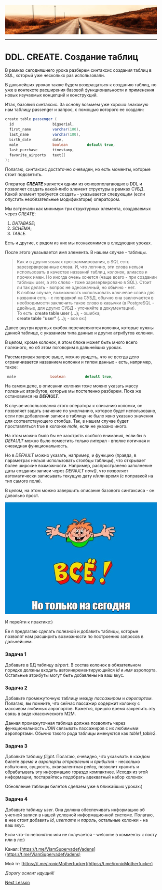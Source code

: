 ![](../../commonmedia/header.png)

***

   

DDL. CREATE. Создание таблиц
============================

В рамках сегодняшнего урока разберем синтаксис создания таблиц в SQL, который уже несколько раз использовали.

В дальнейших уроках также будем возвращаться к созданию таблиц, но уже в контексте расширения базовой функциональности и применения новых изучаемых концепций и конструкций.

Итак, базовый синтаксис. За основу возьмем уже хорошо знакомую нам таблицу passenger и запрос, с помощью которого ее создали:

```java
create table passenger (
  id                  bigserial,
  first_name          varchar(100),
  last_name           varchar(100),
  birth_date          date,
  male                boolean         default true, 
  last_purchase       timestamp,
  favorite_airports   text[]
);
```

Полагаю, синтаксис достаточно очевиден, но есть моменты, которые стоит подсветить.

Оператор **_CREATE_** является одним из основополагающих в DDL и позволяет создать какой-либо элемент структуры в рамках СУБД. Какой элемент требуется создать - указывается следующим (если опустить необязательные модификаторы) оператором.

Мы встречали как минимум три структурных элемента, создаваемых через _CREATE_:

1.  _DATABASE_;
2.  _SCHEMA_;
3.  _TABLE_.

Есть и другие, с рядом из них мы познакомимся в следующих уроках.

После этого указывается имя элемента. В нашем случае - таблицы.

> Как и в других языках программирования, в SQL есть зарезервированные слова. И, что логично, эти слова нельзя использовать в качестве названий таблиц, колонок, алиасов и прочих имен. Но иногда очень хочется (чаще всего - при создании таблицы user, а это слово - тоже зарезервировано в SQL). Стоит ли так делать - вопрос не однозначный, но обычно - нет.  
> В любом случае, возможность использовать ключевое слово для названия есть - с поправкой на СУБД, обычно она заключается в необходимости заключить такое слово в кавычки (в PostgreSQL - двойные, для других СУБД - уточняйте в документации).  
> То есть: **create table user (...);** - ошибка;  
> **create table "user" (...);** - все ок:)

Далее внутри круглых скобок перечисляются колонки, которые нужны данной таблице, с указанием типа данных и других атрибутов колонки.

В целом, кроме колонок, в этом блоке может быть много всего полезного, но об этом поговорим в дальнейших уроках.

Рассматривая запрос выше, можно увидеть, что не всегда дело ограничивается названием колонки и типом данных - есть, например, такое:

```java
 male                boolean         default true, 
```

На самом деле, в описании колонки тоже можно указать массу полезных атрибутов, которые мы постепенно разберем. Пока же остановимся на **_DEFAULT_**.

В случае использования этого оператора к описанию колонки, он позволяет задать значение по умолчанию, которое будет использовано, если при добавлении записи в таблицу не было явно указано значения для соответствующего столбца. Так, в нашем случае будет проставляться true в колонке _male_, если не указано иного.

На этом можно было бы не заострять особого внимания, если бы в _DEFAULT_ можно было поместить только литерал - вполне логичная и очевидная функциональность.

Но в _DEFAULT_ можно указать, например, и функцию (правда, в параметрах нельзя использовать столбцы таблицы), что открывает более широкие возможности. Например, распространено заполнение даты создания записи через _DEFAULT now()_, что позволяет автоматически записывать текущую дату и/или время (с поправкой на тип самого поля).

  

В целом, на этом можно завершить описание базового синтаксиса - он довольно прост.

![](../../commonmedia/footer.png)

И перейти к практике:)

Ее я предлагаю сделать полезной и добавить таблицы, которые позволят нам расширить возможности по построению запросов в дальнейшем.

  

### Задача 1

Добавьте в БД таблицу _airport_. В состав колонок в обязательном порядке должны входить автоинкрементирующийся _id_ и _имя_ аэропорта. Остальные атрибуты могут быть добавлены на ваш вкус.

  

### Задача 2

Добавьте промежуточную таблицу между _пассажиром_ и _аэропортом_. Полагаю, вы помните, что сейчас пассажир содержит колонку с массивом любимых аэропортов. Кажется, пришло время закрепить эту связь в виде классического M2M.

Данная промежуточная таблица должна позволить через функциональность _JOIN_ связывать пассажиров с их любимыми аэропортами. Обычно такого рода таблицы именуются как _table1\_table2_.

  

### Задача 3

Добавьте таблицу _flight_. Полагаю, очевидно, что указывать в каждом билете _время_ и _аэропорты отправления_ и _прибытия_ \- несколько избыточно, сущность, эквивалентная рейсу, позволит хранить и обрабатывать эту информацию гораздо компактнее. Исходя из этой информации, постарайтесь подобрать адекватный набор колонок

Обновление таблицы билетов сделаем уже в ближайших уроках:)

  

### Задача 4

Добавьте таблицу _user_. Она должна обеспечивать информацию об учетной записи в нашей условной информационной системе. Полагаю, в нее стоит добавить _id_, _username_ и _пароль_, остальные колонки - на ваш вкус.

  

Если что-то непонятно или не получается – welcome в комменты к посту или в лс:)

Канал: [https://t.me/ViamSupervadetVadens](https://t.me/ViamSupervadetVadens)

Мой тг: [https://t.me/ironicMotherfucker](https://t.me/ironicMotherfucker)

_Дорогу осилит идущий!_

[Next Lesson](../100/DDL-Izmenenie-i-udalenie-tablic-ALTER-DROP-DEFAULT.md)
